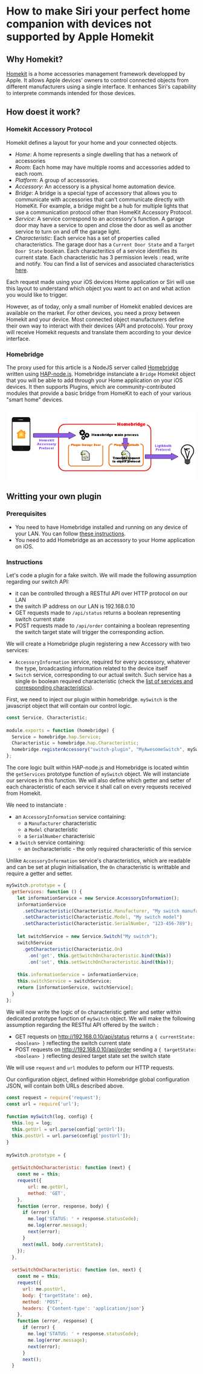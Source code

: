 # How to make Siri your perfect home companion with devices not supported by Apple Homekit

## Why Homekit?

[Homekit](https://developer.apple.com/homekit/) is a home accessories management framework developped by Apple. 
It allows Apple devices' owners to control connected objects from different manufacturers using a single interface.
It enhances Siri's capability to interprete commands intended for those devices.

## How doest it work?

### Homekit Accessory Protocol

Homekit defines a layout for your home and your connected objects. 

* *Home*: A home represents a single dwelling that has a network of accessories
* *Room*: Each home may have multiple rooms and accessories added to each room.
* *Platform*: A group of accessories.
* *Accessory*: An accessory is a physical home automation device.
* *Bridge*: A bridge is a special type of accessory that allows you to communicate with accessories that can’t communicate directly with HomeKit. For example, a bridge might be a hub for multiple lights that use a communication protocol other than HomeKit Accessory Protocol.
* *Service*: A service correspond to an accessory's function. A garage door may have a service to open and close the door as well as another service to turn on and off the garage light.
* *Characteristic*: Each service has a set of properties called characteristics. The garage door has a `Current Door State` and a `Target Door State` boolean. Each characteritics of a service identifies its current state. Each characteristic has 3 permission levels : read, write and notify. You can find a list of services and associated characteristics [here](https://github.com/KhaosT/HAP-NodeJS/blob/master/lib/gen/HomeKitTypes.js).

Each request made using your iOS devices Home application or Siri will use this layout to understand which object you want to act on and what action you would like to trigger.

However, as of today, only a small number of Homekit enabled devices are available on the market.
For other devices, you need a proxy between Homekit and your device. Most connected object manufacturers define their own way to interact with their devices (API and protocols).
Your proxy will receive Homekit requests and translate them according to your device interface.


### Homebridge

The proxy used for this article is a NodeJS server called [Homebridge](https://github.com/nfarina/homebridge) written using [HAP-node.js](https://github.com/KhaosT/HAP-NodeJS). Homebridge instanciate a `Bridge` Homekit object that you will be able to add through your Home application on your iOS devices. It then supports Plugins, which are community-contributed modules that provide a basic bridge from HomeKit to each of your various "smart home" devices. 

![Homebridge workflow](/ressources/workflow.png)

## Writting your own plugin

### Prerequisites

* You need to have Homebridge installed and running on any device of your LAN. You can follow [these instructions](https://github.com/nfarina/homebridge#installation).
* You need to add Homebridge as an accessory to your Home application on iOS.

### Instructions

Let's code a plugin for a fake switch.
We will made the following assumption regarding our switch API:
* it can be controlled through a RESTful API over HTTP protocol on our LAN
* the switch IP address on our LAN is 192.168.0.10
* GET requests made to `/api/status` returns a boolean representing switch current state
* POST requests made to `/api/order` containing a boolean representing the switch target state will trigger the corresponding action.

We will create a Homebridge plugin registering a new Accessory with two services:
* `AccessoryInformation` service, required for every accessory, whatever the type, broadcasting information related to the device itself
* `Switch` service, corresponding to our actual switch. Such service has a single `On` boolean required characteristic (check the [list of services and corresponding characteristics](https://github.com/KhaosT/HAP-NodeJS/blob/master/lib/gen/HomeKitTypes.js#L3219)).

First, we need to inject our plugin within homebridge.
`mySwitch` is the javascript object that will contain our control logic.

```javascript
const Service, Characteristic;

module.exports = function (homebridge) {
  Service = homebridge.hap.Service;
  Characteristic = homebridge.hap.Characteristic;
  homebridge.registerAccessory("switch-plugin", "MyAwesomeSwitch", mySwitch);
};
```

The core logic built within HAP-node.js and Homebridge is located wihtin the `getServices` prototype function of `mySwitch` object.
We will instanciate our services in this function. We will also define which getter and setter of each characteristic of each service it shall call on every requests received from Homekit.

We need to instanciate :
* an `AccessoryInformation` service containing:
  * a `Manufacturer` characteristic
  * a `Model` characteristic
  * a `SerialNumber` characterisic
* a `Switch` service containing:
  * an `On`characteristic - the only required characteristic of this service
  
Unlike `AccessoryInformation` service's characteristics, which are readable and can be set at plugin initialisation, the `On` characteristic is writtable and require a getter and setter. 

```javascript
mySwitch.prototype = {
  getServices: function () {
    let informationService = new Service.AccessoryInformation();
    informationService
      .setCharacteristic(Characteristic.Manufacturer, "My switch manufacturer")
      .setCharacteristic(Characteristic.Model, "My switch model")
      .setCharacteristic(Characteristic.SerialNumber, "123-456-789");

    let switchService = new Service.Switch("My switch");
    switchService
      .getCharacteristic(Characteristic.On)
        .on('get', this.getSwitchOnCharacteristic.bind(this))
        .on('set', this.setSwitchOnCharacteristic.bind(this));

    this.informationService = informationService;
    this.switchService = switchService;
    return [informationService, switchService];
  }
};
```

We will now write the logic of `On` characteristic getter and setter within dedicated prototype function of `mySwitch` object.
We will make the following assumption regarding the RESTful API offered by the switch :
* GET requests on http://192.168.0.10/api/status returns a `{ currentState: <boolean> }` reflecting the switch current state
* POST requests on http://192.168.0.10/api/order sending a `{ targetState: <boolean> }` reflecting desired target state set the switch state

We will use `request` and `url` modules to peform our HTTP requests.

Our configuration object, defined within Homebridge global configuration JSON, will contain both URLs described above.

```javascript
const request = require('request');
const url = require('url');

function mySwitch(log, config) {
  this.log = log;
  this.getUrl = url.parse(config['getUrl']);
  this.postUrl = url.parse(config['postUrl']);
}

mySwitch.prototype = {

  getSwitchOnCharacteristic: function (next) {
    const me = this;
    request({
        url: me.getUrl,
        method: 'GET',
    }, 
    function (error, response, body) {
      if (error) {
        me.log('STATUS: ' + response.statusCode);
        me.log(error.message);
        next(error);
      }
      next(null, body.currentState);
    });
  },
  
  setSwitchOnCharacteristic: function (on, next) {
    const me = this;
    request({
      url: me.postUrl,
      body: {'targetState': on},
      method: 'POST',
      headers: {'Content-type': 'application/json'}
    },
    function (error, response) {
      if (error) {
        me.log('STATUS: ' + response.statusCode);
        me.log(error.message);
        next(error);
      }
      next();
  }
```

